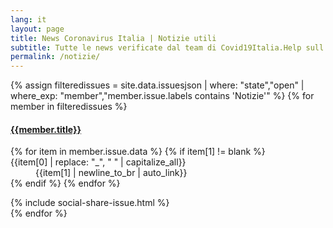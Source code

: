 ```yaml
---
lang: it
layout: page
title: News Coronavirus Italia | Notizie utili
subtitle: Tutte le news verificate dal team di Covid19Italia.Help sull'emergenza coronavirus
permalink: /notizie/
---
```


<div class="panel-group">
{% assign filteredissues = site.data.issuesjson | where: "state","open" | where_exp: "member","member.issue.labels contains 'Notizie'" %}
{% for member in filteredissues %}
<div class="panel-body issuepanel" id="issue{{member.number}}">
<div class="list-group-item">
<a href="{{site.url}}/issues/{{member.number}}"><h4 class="list-group-item-heading">{{member.title}}</h4></a>
<dl class="row">
{% for item in member.issue.data %}
{% if item[1] != blank %}
<dt class="col-sm-3">{{item[0] | replace: "_", " " | capitalize_all}}</dt>
<dd class="col-sm-9">{{item[1] | newline_to_br | auto_link}}</dd>
{% endif %}
{% endfor %}
</dl>
</div>
{% include social-share-issue.html %}
</div>
{% endfor %}
</div>
